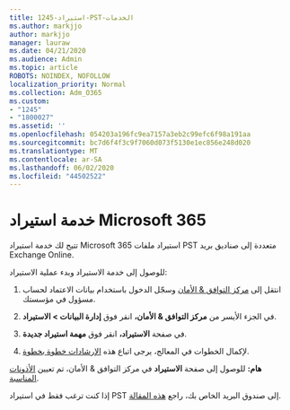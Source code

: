 ```yaml
---
title: 1245-استيراد-PST-الخدمات
ms.author: markjjo
author: markjjo
manager: lauraw
ms.date: 04/21/2020
ms.audience: Admin
ms.topic: article
ROBOTS: NOINDEX, NOFOLLOW
localization_priority: Normal
ms.collection: Adm_O365
ms.custom:
- "1245"
- "1800027"
ms.assetid: ''
ms.openlocfilehash: 054203a196fc9ea7157a3eb2c99efc6f98a191aa
ms.sourcegitcommit: bc7d6f4f3c9f7060d073f5130e1ec856e248d020
ms.translationtype: MT
ms.contentlocale: ar-SA
ms.lasthandoff: 06/02/2020
ms.locfileid: "44502522"
---
```

# <a name="microsoft-365-import-service"></a>خدمة استيراد Microsoft 365

تتيح لك خدمة استيراد Microsoft 365 استيراد ملفات PST متعددة إلى صناديق بريد Exchange Online.

للوصول إلى خدمة الاستيراد وبدء عملية الاستيراد:

1. انتقل إلى [مركز التوافق & الأمان](https://protection.office.com) وسجّل الدخول باستخدام بيانات الاعتماد لحساب مسؤول في مؤسستك.

2. في الجزء الأيسر من **مركز التوافق & الأمان،** انقر فوق **إدارة البيانات > الاستيراد**.

3. في صفحة **الاستيراد،** انقر فوق **مهمة استيراد جديدة**.

4. لإكمال الخطوات في المعالج، يرجى اتباع هذه [الإرشادات خطوة بخطوة](https://docs.microsoft.com/microsoft-365/security/office-365-security/use-dkim-to-validate-outbound-email).

**هام:** للوصول إلى صفحة **الاستيراد** في مركز التوافق & الأمان، تم تعيين [الأذونات المناسبة](https://docs.microsoft.com/microsoft-365/security/office-365-security/use-dkim-to-validate-outbound-email).

إذا كنت ترغب فقط في استيراد PST إلى صندوق البريد الخاص بك، راجع [هذه المقالة](https://support.office.com/article/import-email-contacts-and-calendar-from-an-outlook-pst-file-431a8e9a-f99f-4d5f-ae48-ded54b3440ac).
